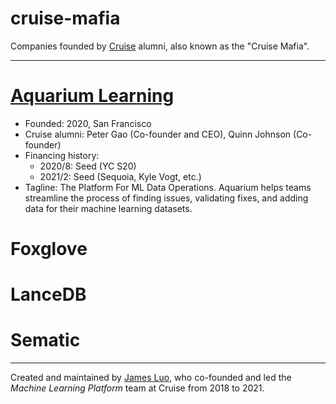 # cruise-mafia
Companies founded by [Cruise](https://getcruise.com) alumni, also known as the "Cruise Mafia".

---

# [Aquarium Learning](https://www.aquariumlearning.com)
- Founded: 2020, San Francisco
- Cruise alumni: Peter Gao (Co-founder and CEO), Quinn Johnson (Co-founder)
- Financing history:
    - 2020/8: Seed (YC S20)
    - 2021/2: Seed (Sequoia, Kyle Vogt, etc.)
- Tagline: The Platform For ML Data Operations. Aquarium helps teams streamline the process of finding issues, validating fixes, and adding data for their machine learning datasets.

# Foxglove

# LanceDB

# Sematic

---

Created and maintained by [James Luo](https://www.linkedin.com/in/yangjamesluo/), who co-founded and led the *Machine Learning Platform* team at Cruise from 2018 to 2021.

